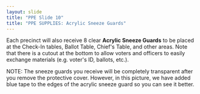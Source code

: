 ```yaml
---
layout: slide
title: "PPE Slide 10"
title: "PPE SUPPLIES: Acrylic Sneeze Guards"
---
```


Each precinct will also receive 8 clear **Acrylic Sneeze Guards** to be placed at the Check-In tables, Ballot Table, Chief's Table, and other areas. Note that there is a cutout at the bottom to allow voters and officers to easily exchange materials (e.g. voter's ID, ballots, etc.).

NOTE: The sneeze guards you receive will be completely transparent after you remove the protective cover. However, in this picture, we have added blue tape to the edges of the acrylic sneeze guard so you can see it better.
